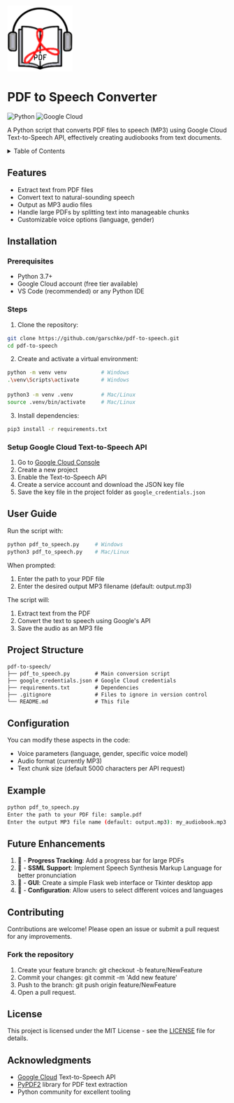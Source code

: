 <!-- LOGO  -->
<img src="static/images/audiobook.png" height="150px">

<!-- INTRODUCTION -->
# PDF to Speech Converter

![Python](https://img.shields.io/badge/python-3670A0?style=for-the-badge&logo=python&logoColor=ffdd54)
![Google Cloud](https://img.shields.io/badge/GoogleCloud-%234285F4.svg?style=for-the-badge&logo=google-cloud&logoColor=white)

A Python script that converts PDF files to speech (MP3) using Google Cloud Text-to-Speech API, effectively creating audiobooks from text documents.

<!-- TABLE OF CONTENTS -->
<details>
  <summary>Table of Contents</summary>
  <ol>
    <li><a href="#PDF-to-Speech-Converter">PDF to Speech Converter</a></li>
    <li><a href="#Features">Features</a></li>
    <li>
      <a href="#installation">Installation</a>
      <ul>
        <li><a href="#prerequisites">Prerequisites</a></li>
        <li><a href="#steps">Steps</a></li>
        <li><a href="#Setup-Google-Cloud-Text-to-Speech-API">Setup Google Cloud Text-to-Speech API</a></li>
      </ul>
    </li>
    <li><a href="#user-guide">User Guide</a></li>
    <li><a href="#project-structure">Project Structure</a></li>
    <li><a href="#configuration">Configuration</a></li>
    <li><a href="#example">Example</a></li>
    <li><a href="#future-enhancements">Future Enhancements</a></li>
    <li>
        <a href="#contributing">Contributing</a>
      <ul>
        <li><a href="#fork-the-repository">Fork the repository</a></li>
      </ul>
    </li>
    <li><a href="#license">License</a></li>
    <li><a href="#acknowledgements">Acknowledgements</a></li>
  </ol>
</details>

<!-- FEATURES -->
## Features

- Extract text from PDF files
- Convert text to natural-sounding speech
- Output as MP3 audio files
- Handle large PDFs by splitting text into manageable chunks
- Customizable voice options (language, gender)

<!-- INSTALLATION -->
## Installation

### Prerequisites

- Python 3.7+
- Google Cloud account (free tier available)
- VS Code (recommended) or any Python IDE

### Steps

1. Clone the repository:
```bash
git clone https://github.com/garschke/pdf-to-speech.git
cd pdf-to-speech
```

2. Create and activate a virtual environment:
```bash
python -m venv venv           # Windows
.\venv\Scripts\activate       # Windows

python3 -m venv .venv         # Mac/Linux
source .venv/bin/activate     # Mac/Linux
```

3. Install dependencies:
```bash
pip3 install -r requirements.txt
```

### Setup Google Cloud Text-to-Speech API

1. Go to [Google Cloud Console](https://console.cloud.google.com/)
2. Create a new project
3. Enable the Text-to-Speech API
4. Create a service account and download the JSON key file
5. Save the key file in the project folder as `google_credentials.json`

<!-- USER GUIDE -->
## User Guide

Run the script with:
```bash
python pdf_to_speech.py     # Windows
python3 pdf_to_speech.py    # Mac/Linux
```

When prompted:
1. Enter the path to your PDF file
2. Enter the desired output MP3 filename (default: output.mp3)

The script will:
1. Extract text from the PDF
2. Convert the text to speech using Google's API
3. Save the audio as an MP3 file


<!-- PROJECT STRUCTURE -->
## Project Structure

```
pdf-to-speech/
├── pdf_to_speech.py        # Main conversion script
├── google_credentials.json # Google Cloud credentials
├── requirements.txt        # Dependencies
├── .gitignore              # Files to ignore in version control
└── README.md               # This file
```

<!-- CONFIGURATION -->
## Configuration

You can modify these aspects in the code:
- Voice parameters (language, gender, specific voice model)
- Audio format (currently MP3)
- Text chunk size (default 5000 characters per API request)

<!-- EXAMPLE -->
## Example

```bash
python pdf_to_speech.py
Enter the path to your PDF file: sample.pdf
Enter the output MP3 file name (default: output.mp3): my_audiobook.mp3
```

<!-- FUTURE ENHANCEMENTS -->
## Future Enhancements

1. 🔲  -  **Progress Tracking**: Add a progress bar for large PDFs
2. 🔲  - **SSML Support**: Implement Speech Synthesis Markup Language for better pronunciation
3. 🔲  - **GUI**: Create a simple Flask web interface or Tkinter desktop app
4. 🔲  - **Configuration**: Allow users to select different voices and languages


<!-- CONTRIBUTING -->
## Contributing
Contributions are welcome! Please open an issue or submit a pull request for any improvements.

### Fork the repository
1. Create your feature branch: git checkout -b feature/NewFeature
2. Commit your changes: git commit -m 'Add new feature'
3. Push to the branch: git push origin feature/NewFeature
4. Open a pull request.


<!-- LICENCE -->
## License

This project is licensed under the MIT License - see the [LICENSE](LICENSE) file for details.

<!-- AKNOWLEDGEMENTS -->
## Acknowledgments

- [Google Cloud](https://cloud.google.com/text-to-speech/docs?_gl) Text-to-Speech API
- [PyPDF2](https://pypi.org/project/PyPDF2/) library for PDF text extraction
- Python community for excellent tooling